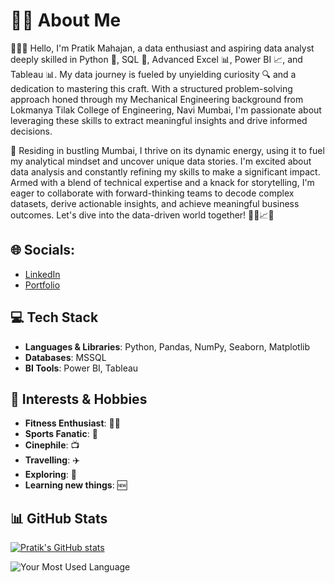 # 👋🏻 About Me

👨🏻‍💻 Hello, I'm Pratik Mahajan, a data enthusiast and aspiring data analyst deeply skilled in Python 🐍, SQL 💾, Advanced Excel 📊, Power BI 📈, and Tableau 📊. My data journey is fueled by unyielding curiosity 🔍 and a dedication to mastering this craft. With a structured problem-solving approach honed through my Mechanical Engineering background from Lokmanya Tilak College of Engineering, Navi Mumbai, I'm passionate about leveraging these skills to extract meaningful insights and drive informed decisions. 

🌆 Residing in bustling Mumbai, I thrive on its dynamic energy, using it to fuel my analytical mindset and uncover unique data stories. I'm excited about data analysis and constantly refining my skills to make a significant impact. Armed with a blend of technical expertise and a knack for storytelling, I'm eager to collaborate with forward-thinking teams to decode complex datasets, derive actionable insights, and achieve meaningful business outcomes. Let's dive into the data-driven world together! 🌟🚀📈✨


## 🌐 Socials:
- [LinkedIn](https://www.linkedin.com/in/pratikmahajan04/)
- [Portfolio](https://pratik-mahajan.jimdosite.com/)


## 💻 Tech Stack
- **Languages & Libraries**: Python, Pandas, NumPy, Seaborn, Matplotlib
- **Databases**: MSSQL
- **BI Tools**: Power BI, Tableau

## 🚀 Interests & Hobbies
- **Fitness Enthusiast**: 💪🏻
- **Sports Fanatic**: 🏏
- **Cinephile**: 📺
- **Travelling**: ✈️
- **Exploring**: 🌟
- **Learning new things**: 🆕

## 📊 GitHub Stats
[![Pratik's GitHub stats](https://github-readme-stats.vercel.app/api?username=pratikmahajan)](https://github.com/pratikmahajan)

![Your Most Used Language](https://github-readme-stats.vercel.app/api/top-langs/?username=PratikkMahajan&layout=compact&theme=radical)

